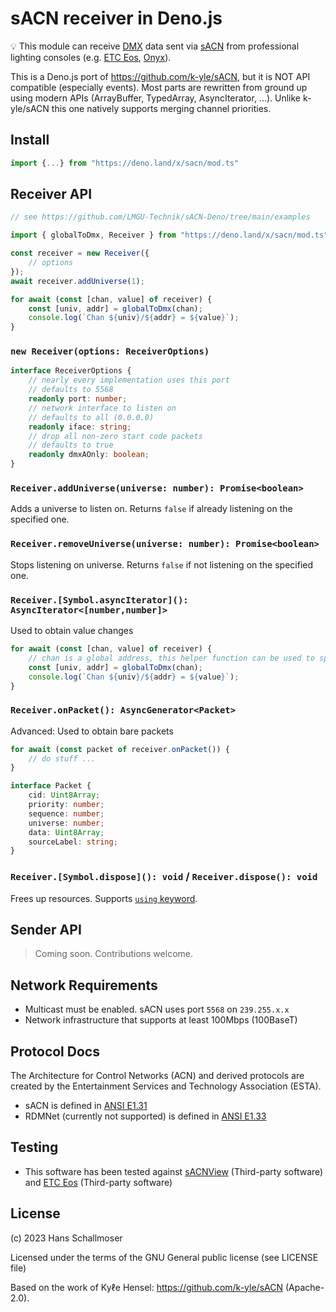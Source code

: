 # sACN receiver in Deno.js

💡 This module can receive [DMX](https://en.wikipedia.org/wiki/DMX512) data sent
via [sACN](https://en.wikipedia.org/wiki/E1.31) from professional lighting
consoles (e.g. [ETC Eos](https://www.etcconnect.com/),
[Onyx](https://obsidiancontrol.com/)).

This is a Deno.js port of https://github.com/k-yle/sACN, but it is NOT API
compatible (especially events). Most parts are rewritten from ground up using
modern APIs (ArrayBuffer, TypedArray, AsyncIterator, ...). Unlike k-yle/sACN
this one natively supports merging channel priorities.

## Install

```typescript
import {...} from "https://deno.land/x/sacn/mod.ts"
```

## Receiver API

```typescript
// see https://github.com/LMGU-Technik/sACN-Deno/tree/main/examples

import { globalToDmx, Receiver } from "https://deno.land/x/sacn/mod.ts";

const receiver = new Receiver({
    // options
});
await receiver.addUniverse(1);

for await (const [chan, value] of receiver) {
    const [univ, addr] = globalToDmx(chan);
    console.log(`Chan ${univ}/${addr} = ${value}`);
}
```

### `new Receiver(options: ReceiverOptions)`

```typescript
interface ReceiverOptions {
    // nearly every implementation uses this port
    // defaults to 5568
    readonly port: number;
    // network interface to listen on
    // defaults to all (0.0.0.0)
    readonly iface: string;
    // drop all non-zero start code packets
    // defaults to true
    readonly dmxAOnly: boolean;
}
```

### `Receiver.addUniverse(universe: number): Promise<boolean>`

Adds a universe to listen on. Returns `false` if already listening on the
specified one.

### `Receiver.removeUniverse(universe: number): Promise<boolean>`

Stops listening on universe. Returns `false` if not listening on the specified
one.

### `Receiver.[Symbol.asyncIterator](): AsyncIterator<[number,number]>`

Used to obtain value changes

```typescript
for await (const [chan, value] of receiver) {
    // chan is a global address, this helper function can be used to split into universe and address
    const [univ, addr] = globalToDmx(chan);
    console.log(`Chan ${univ}/${addr} = ${value}`);
}
```

### `Receiver.onPacket(): AsyncGenerator<Packet>`

Advanced: Used to obtain bare packets

```typescript
for await (const packet of receiver.onPacket()) {
    // do stuff ...
}
```

```typescript
interface Packet {
    cid: Uint8Array;
    priority: number;
    sequence: number;
    universe: number;
    data: Uint8Array;
    sourceLabel: string;
}
```

### `Receiver.[Symbol.dispose](): void` / `Receiver.dispose(): void`

Frees up resources. Supports
[`using` keyword](https://devblogs.microsoft.com/typescript/announcing-typescript-5-2/#using-declarations-and-explicit-resource-management).

## Sender API

> Coming soon. Contributions welcome.

## Network Requirements

- Multicast must be enabled. sACN uses port `5568` on `239.255.x.x`
- Network infrastructure that supports at least 100Mbps (100BaseT)

## Protocol Docs

The Architecture for Control Networks (ACN) and derived protocols are created by
the Entertainment Services and Technology Association (ESTA).

- sACN is defined in [ANSI E1.31](./docs/E1.31-2018.pdf)
- RDMNet (currently not supported) is defined in
  [ANSI E1.33](./docs/E1.33-2019.pdf)

## Testing

- This software has been tested against [sACNView](https://sacnview.org/)
  (Third-party software) and [ETC Eos](https://www.etcconnect.com/) (Third-party
  software)

## License

(c) 2023 Hans Schallmoser

Licensed under the terms of the GNU General public license (see LICENSE file)

Based on the work of Kyℓe Hensel: https://github.com/k-yle/sACN (Apache-2.0).
